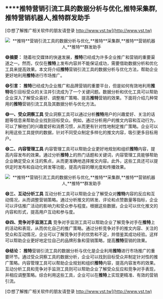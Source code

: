 ## ****推特**营销引流工具的数据分析与优化,**推特**采集群,**推特**营销机器人,**推特**群发助手**

[😍想了解推广相关软件的朋友请登录 http://www.vst.tw](http://www.vst.tw)

 <center><img src="https://vst.tw/MP4/tuiguang/png/2.png" alt="**推特**营销引流工具的数据分析与优化,**推特**采集群,**推特**营销机器人,**推特**群发助手"></center>

**😄摘要：**
随着社交媒体的快速发展，**推特**已经成为许多企业推广和营销的重要渠道之一。然而，仅仅在**推特**上发布内容并不能保证成功，需要借助数据分析和优化工具来提高效果。本文将介绍**推特**营销引流工具的数据分析与优化方法，帮助企业更好地利用**推特**进行市场推广。

**😄引言：**
**推特**已经成为企业推广和品牌营销的重要平台，但是如何有效地利用**推特**吸引目标受众的关注并引流成为了一个关键问题。数据分析和优化工具可以帮助企业深入了解受众喜好、调整推广策略、提高**推特**营销的效果。下面将介绍几种常用的**推特**营销引流工具及其数据分析与优化方法。

**😄一、受众洞察工具**
受众洞察工具可以通过分析**推特**用户的兴趣爱好、关注的话题等信息来帮助企业找到目标受众。例如，通过分析用户的推文内容和互动行为，可以了解他们的兴趣爱好和消费习惯，从而更有针对性地制定推广策略。企业可以利用这些工具提供的数据，针对不同受众制定多样化的推文内容，吸引更多目标用户。

**😄二、内容管理工具**
内容管理工具可以帮助企业更好地规划和组织**推特**内容，提高内容发布的效果。通过分析**推特**上的热门话题和关键词，内容管理工具能够帮助企业确定受众关注的焦点，从而更准确地选择推文内容。此外，这些工具还可以提供定时发布和自动化转发等功能，提高内容的曝光度和传播效果。

 <center><img src="https://vst.tw/MP4/tuiguang/png/0.png" alt="**推特**营销引流工具的数据分析与优化,**推特**采集群,**推特**营销机器人,**推特**群发助手"></center>

**😄三、互动分析工具**
互动分析工具可以帮助企业了解受众对**推特**内容的反应和互动情况，从而调整营销策略。通过分析推文的转发、评论和点赞数量等指标，企业可以评估推广活动的影响力和受众参与程度。根据这些数据，企业可以优化推文的内容和形式，提高用户互动和参与度。

**😄四、竞争对手监测工具**
竞争对手监测工具可以帮助企业了解竞争对手在**推特**上的活动和表现，从而优化自己的推广策略。通过分析竞争对手的推文内容、关注的受众和互动情况，企业可以了解竞争对手的优势和不足，并借鉴其成功经验。这样可以帮助企业更好地定位自己的品牌形象和营销策略，提高**推特**营销的效果。

**😄结论：**
**推特**营销引流工具的数据分析与优化是企业利用**推特**进行市场推广的重要环节。通过受众洞察工具的数据分析，企业可以找到目标受众并制定针对性的推广策略。内容管理工具可以帮助企业规划和组织**推特**内容，提高内容发布的效果。互动分析工具和竞争对手监测工具则可以帮助企业了解受众反应和竞争对手表现，并相应调整策略。综合利用这些工具，企业可以在**推特**上实现更精准、有效的营销引流。

[😍想了解推广相关软件的朋友请登录 http://www.vst.tw](http://www.vst.tw)



